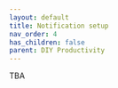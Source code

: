 ```yaml
---
layout: default
title: Notification setup
nav_order: 4
has_children: false
parent: DIY Productivity
---
```


TBA
